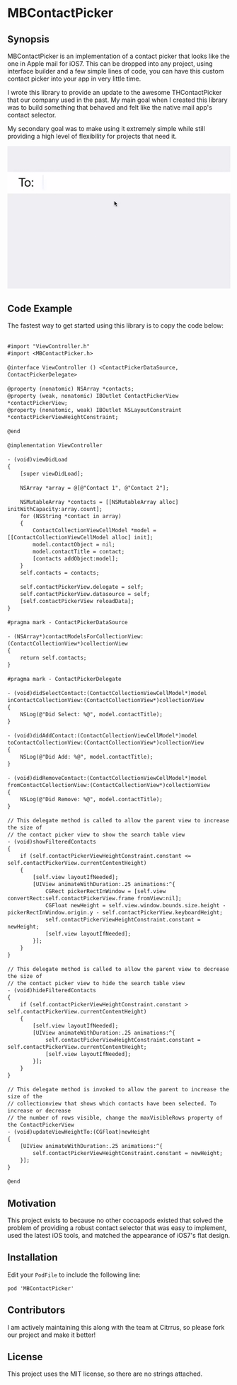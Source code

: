 MBContactPicker
===============

## Synopsis

MBContactPicker is an implementation of a contact picker that looks like the one in Apple mail for iOS7. This can be dropped into any project, using interface builder and a few simple lines of code, you can have this custom contact picker into your app in very little time.

I wrote this library to provide an update to the awesome THContactPicker that our company used in the past. My main goal when I created this library was to build something that behaved and felt like the native mail app's contact selector.

My secondary goal was to make using it extremely simple while still providing a high level of flexibility for projects that need it.

![Animated GIF of Contact Picker](assets/contact_picker.gif)

## Code Example

The fastest way to get started using this library is to copy the code below:

```objc

#import "ViewController.h"
#import <MBContactPicker.h>

@interface ViewController () <ContactPickerDataSource, ContactPickerDelegate>

@property (nonatomic) NSArray *contacts;
@property (weak, nonatomic) IBOutlet ContactPickerView *contactPickerView;
@property (nonatomic, weak) IBOutlet NSLayoutConstraint *contactPickerViewHeightConstraint;

@end

@implementation ViewController

- (void)viewDidLoad
{
    [super viewDidLoad];
    
    NSArray *array = @[@"Contact 1", @"Contact 2"];
    
	NSMutableArray *contacts = [[NSMutableArray alloc] initWithCapacity:array.count];
    for (NSString *contact in array)
    {
        ContactCollectionViewCellModel *model = [[ContactCollectionViewCellModel alloc] init];
        model.contactObject = nil;
        model.contactTitle = contact;
        [contacts addObject:model];
    }
    self.contacts = contacts;
    
    self.contactPickerView.delegate = self;
    self.contactPickerView.datasource = self;
    [self.contactPickerView reloadData];
}

#pragma mark - ContactPickerDataSource

- (NSArray*)contactModelsForCollectionView:(ContactCollectionView*)collectionView
{
    return self.contacts;
}

#pragma mark - ContactPickerDelegate

- (void)didSelectContact:(ContactCollectionViewCellModel*)model inContactCollectionView:(ContactCollectionView*)collectionView
{
    NSLog(@"Did Select: %@", model.contactTitle);
}

- (void)didAddContact:(ContactCollectionViewCellModel*)model toContactCollectionView:(ContactCollectionView*)collectionView
{
    NSLog(@"Did Add: %@", model.contactTitle);
}

- (void)didRemoveContact:(ContactCollectionViewCellModel*)model fromContactCollectionView:(ContactCollectionView*)collectionView
{
    NSLog(@"Did Remove: %@", model.contactTitle);
}

// This delegate method is called to allow the parent view to increase the size of
// the contact picker view to show the search table view
- (void)showFilteredContacts
{
    if (self.contactPickerViewHeightConstraint.constant <= self.contactPickerView.currentContentHeight)
    {
        [self.view layoutIfNeeded];
        [UIView animateWithDuration:.25 animations:^{
            CGRect pickerRectInWindow = [self.view convertRect:self.contactPickerView.frame fromView:nil];
            CGFloat newHeight = self.view.window.bounds.size.height - pickerRectInWindow.origin.y - self.contactPickerView.keyboardHeight;
            self.contactPickerViewHeightConstraint.constant = newHeight;
            [self.view layoutIfNeeded];
        }];
    }
}

// This delegate method is called to allow the parent view to decrease the size of
// the contact picker view to hide the search table view
- (void)hideFilteredContacts
{
    if (self.contactPickerViewHeightConstraint.constant > self.contactPickerView.currentContentHeight)
    {
        [self.view layoutIfNeeded];
        [UIView animateWithDuration:.25 animations:^{
            self.contactPickerViewHeightConstraint.constant = self.contactPickerView.currentContentHeight;
            [self.view layoutIfNeeded];
        }];
    }
}

// This delegate method is invoked to allow the parent to increase the size of the
// collectionview that shows which contacts have been selected. To increase or decrease
// the number of rows visible, change the maxVisibleRows property of the ContactPickerView
- (void)updateViewHeightTo:(CGFloat)newHeight
{
    [UIView animateWithDuration:.25 animations:^{
        self.contactPickerViewHeightConstraint.constant = newHeight;
    }];
}

@end

```

## Motivation

This project exists to because no other cocoapods existed that solved the problem of providing a robust contact selector that was easy to implement, used the latest iOS tools, and matched the appearance of iOS7's flat design.

## Installation

Edit your `PodFile` to include the following line:

```
pod 'MBContactPicker'
```

## Contributors

I am actively maintaining this along with the team at Citrrus, so please fork our project and make it better!

## License

This project uses the MIT license, so there are no strings attached.
